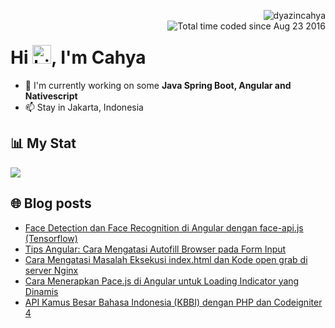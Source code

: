 <img align="right" src="https://komarev.com/ghpvc/?username=dyazincahya" alt="dyazincahya" /><br/>
<img src="https://wakatime.com/badge/user/fd321787-7d82-4766-b987-60584327310e.svg" alt="Total time coded since Aug 23 2016" align="right" />

<h1>Hi <img src="https://user-images.githubusercontent.com/1303154/88677602-1635ba80-d120-11ea-84d8-d263ba5fc3c0.gif" width="30" alt="hi">, I'm Cahya</h1>

- 🏢 I'm currently working on some **Java Spring Boot, Angular and Nativescript**
- 📫 Stay in Jakarta, Indonesia


## 📊 My Stat
<!-- img src="https://github-readme-stats.vercel.app/api?username=dyazincahya&show_icons=true"-->
<img src="https://github-readme-stats.vercel.app/api/wakatime?username=dyazincahya&layout=compact">
<!--img src="https://github-readme-stats.vercel.app/api/top-langs/?username=dyazincahya&layout=compact"-->
<!--img src="https://github-profile-summary-cards.vercel.app/api/cards/repos-per-language?username=dyazincahya"-->


## 🌐 Blog posts
<!-- BLOG-POST-LIST:START -->
- [Face Detection dan Face Recognition di Angular dengan face-api.js &lpar;Tensorflow&rpar;](https://www.kang-cahya.com/2024/11/face-detection-dan-face-recognition-di.html)
- [Tips Angular: Cara Mengatasi Autofill Browser pada Form Input](https://www.kang-cahya.com/2024/11/tips-angular-cara-mengatasi-autofill.html)
- [Cara Mengatasi Masalah Eksekusi index.html dan Kode open grab di server Nginx](https://www.kang-cahya.com/2024/11/cara-mengatasi-masalah-eksekusi.html)
- [Cara Menerapkan Pace.js di Angular untuk Loading Indicator yang Dinamis](https://www.kang-cahya.com/2024/11/cara-menerapkan-pacejs-di-angular-untuk.html)
- [API Kamus Besar Bahasa Indonesia &lpar;KBBI&rpar; dengan PHP dan Codeigniter 4](https://www.kang-cahya.com/2024/11/api-kamus-besar-bahasa-indonesia-kbbi.html)
<!-- BLOG-POST-LIST:END -->
